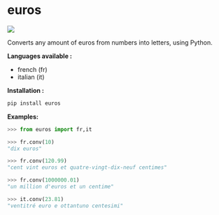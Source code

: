 # euros
[![](https://img.shields.io/badge/pypi-v0.0.5-blue)](https://pypi.org/project/euros/)

Converts any amount of euros from numbers into letters, using Python.

**Languages available :**
- french (fr)
- italian (it)

**Installation :**
```python
pip install euros
```

**Examples:**

```python
>>> from euros import fr,it

>>> fr.conv(10)
"dix euros"

>>> fr.conv(120.99)
"cent vint euros et quatre-vingt-dix-neuf centimes"

>>> fr.conv(1000000.01)
"un million d'euros et un centime"

>>> it.conv(23.81)
"ventitré euro e ottantuno centesimi"
```
